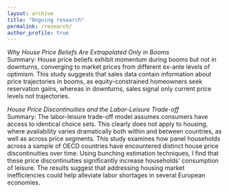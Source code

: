 ```yaml
---
layout: archive
title: "Ongoing research"
permalink: /research/
author_profile: true
---
```


*Why House Price Beliefs Are Extrapolated Only in Booms* \
Summary: House price beliefs exhibit momentum during booms but not in downturns, converging to market prices from different ex-ante levels of optimism. This study suggests that sales data contain information about price trajectories in booms, as equity-constrained homeowners seek reservation gains, whereas in downturns, sales signal only current price levels not trajectories.

*House Price Discontinuities and the Labor-Leisure Trade-off*\
Summary: The labor-leisure trade-off model assumes consumers have access to identical choice sets. This clearly does not apply to housing, where availability varies dramatically both within and between countries, as well as across price segments. This study examines how panel households across a sample of OECD countries have encountered distinct house price discontinuities over time. Using bunching estimation techniques, I find that these price discontinuities significantly increase households' consumption of leisure. The results suggest that addressing housing market inefficiencies could help alleviate labor shortages in several European economies.